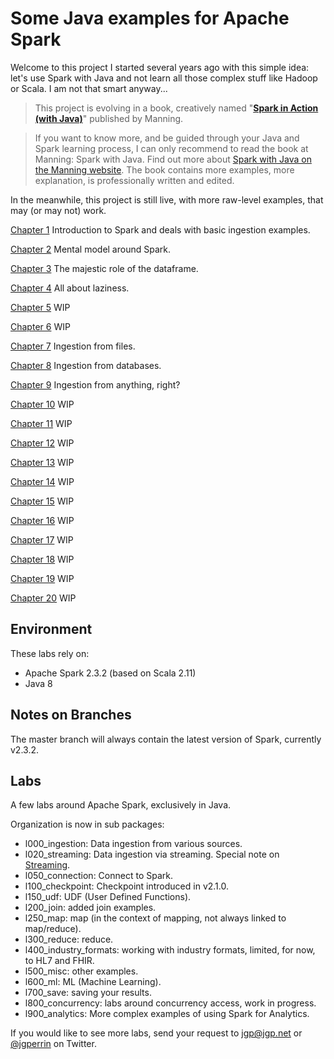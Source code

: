 # Some Java examples for Apache Spark

Welcome to this project I started several years ago with this simple idea: let's use Spark with Java and not learn all those complex stuff like Hadoop or Scala. I am not that smart anyway...


> This project is evolving in a book, creatively named "**[Spark in Action (with Java)](https://www.manning.com/books/spark-with-java)**" published by Manning.

> If you want to know more, and be guided through your Java and Spark learning process, I can only recommend to read the book at Manning: Spark with Java. Find out more about [Spark with Java on the Manning website](https://www.manning.com/books/spark-with-java). The book contains more examples, more explanation, is professionally written and edited.

In the meanwhile, this project is still live, with more raw-level examples, that may (or may not) work.

[Chapter 1](https://github.com/jgperrin/net.jgp.books.sparkWithJava.ch01) Introduction to Spark and deals with basic ingestion examples.

[Chapter 2](https://github.com/jgperrin/net.jgp.books.sparkWithJava.ch02) Mental model around Spark.

[Chapter 3](https://github.com/jgperrin/net.jgp.books.sparkWithJava.ch03) The majestic role of the dataframe.

[Chapter 4](https://github.com/jgperrin/net.jgp.books.sparkWithJava.ch04) All about laziness.

[Chapter 5](https://github.com/jgperrin/net.jgp.books.sparkWithJava.ch05) WIP

[Chapter 6](https://github.com/jgperrin/net.jgp.books.sparkWithJava.ch06) WIP

[Chapter 7](https://github.com/jgperrin/net.jgp.books.sparkWithJava.ch07) Ingestion from files.

[Chapter 8](https://github.com/jgperrin/net.jgp.books.sparkWithJava.ch08) Ingestion from databases.

[Chapter 9](https://github.com/jgperrin/net.jgp.books.sparkWithJava.ch09) Ingestion from anything, right?

[Chapter 10](https://github.com/jgperrin/net.jgp.books.sparkWithJava.ch10) WIP

[Chapter 11](https://github.com/jgperrin/net.jgp.books.sparkWithJava.ch11) WIP

[Chapter 12](https://github.com/jgperrin/net.jgp.books.sparkWithJava.ch12) WIP

[Chapter 13](https://github.com/jgperrin/net.jgp.books.sparkWithJava.ch13) WIP

[Chapter 14](https://github.com/jgperrin/net.jgp.books.sparkWithJava.ch14) WIP

[Chapter 15](https://github.com/jgperrin/net.jgp.books.sparkWithJava.ch15) WIP

[Chapter 16](https://github.com/jgperrin/net.jgp.books.sparkWithJava.ch16) WIP

[Chapter 17](https://github.com/jgperrin/net.jgp.books.sparkWithJava.ch17) WIP

[Chapter 18](https://github.com/jgperrin/net.jgp.books.sparkWithJava.ch18) WIP

[Chapter 19](https://github.com/jgperrin/net.jgp.books.sparkWithJava.ch19) WIP

[Chapter 20](https://github.com/jgperrin/net.jgp.books.sparkWithJava.ch20) WIP



## Environment
These labs rely on:
* Apache Spark 2.3.2 (based on Scala 2.11)
* Java 8

## Notes on Branches
The master branch will always contain the latest version of Spark, currently v2.3.2.

## Labs
A few labs around Apache Spark, exclusively in Java.

Organization is now in sub packages:

* l000_ingestion: Data ingestion from various sources.
* l020\_streaming: Data ingestion via streaming. Special note on [Streaming](src/main/java/net/jgp/labs/spark/l020_streaming/README.md).
* l050_connection: Connect to Spark.
* l100_checkpoint: Checkpoint introduced in v2.1.0.
* l150_udf: UDF (User Defined Functions).
* l200_join: added join examples.
* l250_map: map (in the context of mapping, not always linked to map/reduce).
* l300_reduce: reduce.
* l400\_industry\_formats: working with industry formats, limited, for now, to HL7 and FHIR.
* l500_misc: other examples.
* l600_ml: ML (Machine Learning).
* l700_save: saving your results.
* l800_concurrency: labs around concurrency access, work in progress.
* l900_analytics: More complex examples of using Spark for Analytics.


If you would like to see more labs, send your request to jgp@jgp.net or [@jgperrin](https://twitter.com/jgperrin) on Twitter.
